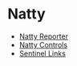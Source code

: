 # Natty

 - [Natty Reporter](https://github.com/SOBotics/Userscripts/blob/master/Natty/NattyReporter.user.js)
 - [Natty Controls](https://github.com/SOBotics/Userscripts/blob/master/Natty/Natty_Controls.user.js)
 - [Sentinel Links](https://github.com/SOBotics/Userscripts/blob/master/Natty/SentinelLinks.js)
